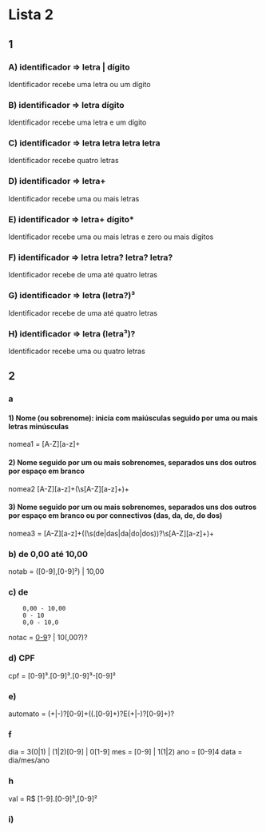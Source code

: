 # Lista 2

## 1

### A) identificador => letra | dígito

Identificador recebe uma letra ou um dígito

### B) identificador => letra dígito

Identificador recebe uma letra e um dígito

### C) identificador => letra letra letra letra

Identificador recebe quatro letras

### D) identificador => letra+

Identificador recebe uma ou mais letras

### E) identificador => letra+ dígito*

Identificador recebe uma ou mais letras e zero ou mais dígitos

### F) identificador => letra letra? letra? letra?

Identificador recebe de uma até quatro letras

### G) identificador => letra (letra?)³

Identificador recebe de uma até quatro letras

### H) identificador => letra (letra³)?

Identificador recebe uma ou quatro letras

## 2

### a

#### 1) Nome (ou sobrenome): inicia com maiúsculas seguido por uma ou mais letras minúsculas

nomea1 = [A-Z][a-z]+


#### 2) Nome seguido por um ou mais sobrenomes, separados uns dos outros por espaço em branco

nomea2 [A-Z][a-z]+(\s[A-Z][a-z]+)+

#### 3) Nome seguido por um ou mais sobrenomes, separados uns dos outros por espaço em branco ou por connectivos (das, da, de, do dos)

nomea3 = [A-Z][a-z]+((\s(de|das|da|do|dos))?\s[A-Z][a-z]+)+

### b) de 0,00 até 10,00

notab = ([0-9],[0-9]²) | 10,00

### c) de
        0,00 - 10,00
        0 - 10
        0,0 - 10,0

notac = [0-9](,[0-9][0-9]?)? | 10(,00?)?

### d) CPF

cpf = [0-9]³\.[0-9]³\.[0-9]³-[0-9]²

### e)
automato = (+|-)?[0-9]+((\.[0-9]+)?E(+|-)?[0-9]+)?

### f
dia = 3(0|1) | (1|2)[0-9] | 0[1-9]
mes = [0-9] | 1(1|2)
ano = [0-9]4
data = dia/mes/ano

### h

val = R$ [1-9]\.[0-9]³,[0-9]²

### i)
